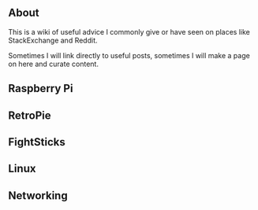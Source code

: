 ## About

This is a wiki of useful advice I commonly give or have seen on places like StackExchange and Reddit.

Sometimes I will link directly to useful posts, sometimes I will make a page on here and curate content.

## Raspberry Pi

## RetroPie

## FightSticks

## Linux

## Networking